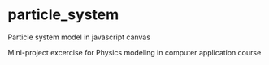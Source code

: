 # particle_system
Particle system model in javascript canvas

Mini-project excercise for Physics modeling in computer application course 
